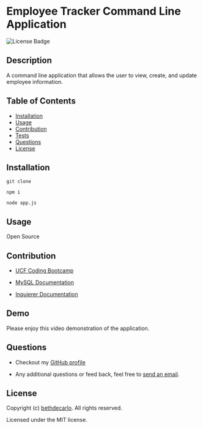   # Employee Tracker Command Line Application
  ![License Badge](https://img.shields.io/github/license/bethdecarlo/employee-tracker)
  ## Description
  A command line application that allows the user to view, create, and update employee information.
  ## Table of Contents
  * [Installation](#installation)
  * [Usage](#usage)
  * [Contribution](#contribution)
  * [Tests](#tests)
  * [Questions](#questions)
  * [License](#license)
  ## Installation

    git clone

    npm i

    node app.js 
  ## Usage
  Open Source
  ## Contribution

  * [UCF Coding Bootcamp](https://github.com/UCF-Coding-Boot-Camp)

  * [MySQL Documentation](https://dev.mysql.com/doc/)

  * [Inquierer Documentation](https://www.npmjs.com/package/inquirer)

  ## Demo
  Please enjoy this video demonstration of the application. 

  ## Questions
  * Checkout my [GitHub profile](https://github.com/bethdecarlo)
  
  * Any additional questions or feed back, feel free to [send an email](mailto:bethdecarlo@gmail.com). 
  ## License
  Copyright (c) [bethdecarlo](https://github.com/bethdecarlo). All rights reserved.
  
  Licensed under the MIT license.